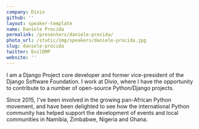 ```yaml
---
company: Divio
github: ''
layout: speaker-template
name: Daniele Procida
permalink: /presenters/daniele-procida/
photo_url: /static/img/speakers/daniele-procida.jpg
slug: daniele-procida
twitter: EvilDMP
website: ''
---
```


I am a Django Project core developer and former vice-president of the Django Software Foundation. I work at Divio, where I have the opportunity to contribute to a number of open-source Python/Django projects.

Since 2015, I've been involved in the growing pan-African Python movement, and have been delighted to see how the international Python community has helped support the development of events and local communities in Namibia, Zimbabwe, Nigeria and Ghana.
